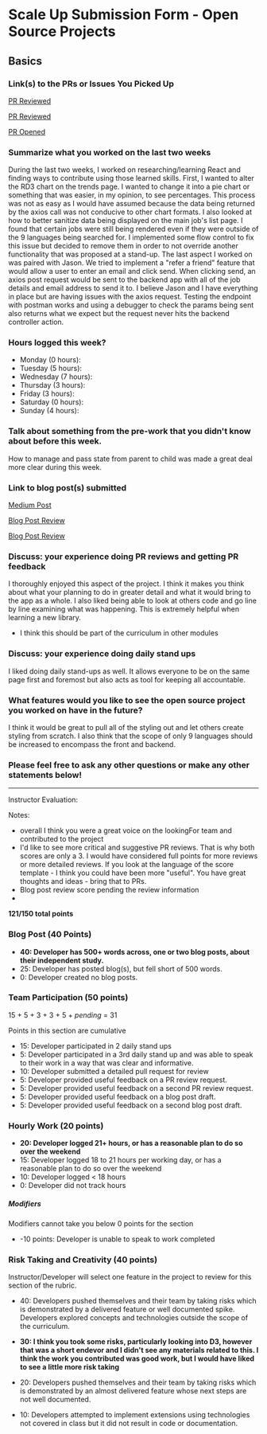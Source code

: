 # Scale Up Submission Form - Open Source Projects

## Basics

### Link(s) to the PRs or Issues You Picked Up
[PR Reviewed](https://github.com/LookingForMe/lookingForFrontEnd/pull/88)

[PR Reviewed](https://github.com/LookingForMe/lookingForFrontEnd/pull/87)

[PR Opened](https://github.com/LookingForMe/lookingForFrontEnd/pull/93)

### Summarize what you worked on the last two weeks

During the last two weeks, I worked on researching/learning React and finding ways to contribute using those learned skills. First, I wanted to alter the RD3 chart on the trends page. I wanted to change it into a pie chart or something that was easier, in my opinion, to see percentages. This process was not as easy as I would have assumed because the data being returned by the axios call was not conducive to other chart formats. I also looked at how to better sanitize data being displayed on the main job's list page. I found that certain jobs were still being rendered even if they were outside of the 9 languages being searched for. I implemented some flow control to fix this issue but decided to remove them in order to not override another functionality that was proposed at a stand-up. The last aspect I worked on was paired with Jason. We tried to implement a "refer a friend" feature that would allow a user to enter an email and click send. When clicking send, an axios post request would be sent to the backend app with all of the job details and email address to send it to. I believe Jason and I have everything in place but are having issues with the axios request. Testing the endpoint with postman works and using a debugger to check the params being sent also returns what we expect but the request never hits the backend controller action.

### Hours logged this week?

- Monday (0 hours):
- Tuesday (5 hours):
- Wednesday (7 hours):
- Thursday (3 hours):
- Friday (3 hours):
- Saturday (0 hours):
- Sunday (4 hours):

### Talk about something from the pre-work that you didn't know about before this week.

How to manage and pass state from parent to child was made a great deal more clear during this week.

### Link to blog post(s) submitted

[Medium Post](https://medium.com/@mlwinham12/from-ruby-on-rails-to-react-7679638fbb2d#.2ks814o0k)

[Blog Post Review](https://gist.github.com/kbs5280/805929249c6ebc4952875dcd8bf2ed88)

[Blog Post Review](https://medium.com/@calebcowen/the-bright-and-scary-world-of-frontend-3640b1bcbbe#.711wz7o1s)

### Discuss: your experience doing PR reviews and getting PR feedback

I thoroughly enjoyed this aspect of the project. I think it makes you think about what your planning to do in greater detail and what it would bring to the app as a whole. I also liked being able to look at others code and go line by line examining what was happening. This is extremely helpful when learning a new library.

* I think this should be part of the curriculum in other modules

### Discuss: your experience doing daily stand ups

I liked doing daily stand-ups as well. It allows everyone to be on the same page first and foremost but also acts as tool for keeping all accountable.

### What features would you like to see the open source project you worked on have in the future?

I think it would be great to pull all of the styling out and let others create styling from scratch. I also think that the scope of only 9 languages should be increased to encompass the front and backend.

### Please feel free to ask any other questions or make any other statements below!

-----

Instructor Evaluation:

Notes: 

* overall I think you were a great voice on the lookingFor team and contributed to the project
* I'd like to see more critical and suggestive PR reviews. That is why both scores are only a 3. I would have considered full points for more reviews or more detailed reviews. If you look at the language of the score template - I think you could have been more "useful". You have great thoughts and ideas - bring that to PRs. 
* Blog post review score pending the review information
* 

__121/150 total points__

### Blog Post (40 Points)  

* __40: Developer has 500+ words across, one or two blog posts, about their independent study.__
* 25: Developer has posted blog(s), but fell short of 500 words.
* 0: Developer created no blog posts.

### Team Participation (50 points)

15 + 5 + 3 + 3 + 5 + _pending_ = 31

Points in this section are cumulative

* 15: Developer participated in 2 daily stand ups
* 5: Developer participated in a 3rd daily stand up and was able to speak to their work in a way that was clear and informative.
* 10: Developer submitted a detailed pull request for review
* 5: Developer provided useful feedback on a PR review request.
* 5: Developer provided useful feedback on a second PR review request.
* 5: Developer provided useful feedback on a blog post draft.
* 5: Developer provided useful feedback on a second blog post draft.

### Hourly Work (20 points)

* __20: Developer logged 21+ hours, or has a reasonable plan to do so over the weekend__
* 15: Developer logged 18 to 21 hours per working day, or has a reasonable plan to do so over the weekend
* 10: Developer logged < 18 hours
* 0: Developer did not track hours

##### Modifiers

Modifiers cannot take you below 0 points for the section

* -10 points: Developer is unable to speak to work completed

### Risk Taking and Creativity (40 points)

Instructor/Developer will select one feature in the project to review for this section of the rubric.

* 40: Developers pushed themselves and their team by taking risks which is demonstrated by a delivered feature or well documented spike. Developers explored concepts and technologies outside the scope of the curriculum.

* __30: I think you took some risks, particularly looking into D3, however that was a short endevor and I didn't see any materials related to this. I think the work you contributed was good work, but I would have liked to see a little more risk taking__

* 20: Developers pushed themselves and their team by taking risks which is demonstrated by an almost delivered feature whose next steps are not well documented.
* 10: Developers attempted to implement extensions using technologies not covered in class but it did not result in code or documentation.
